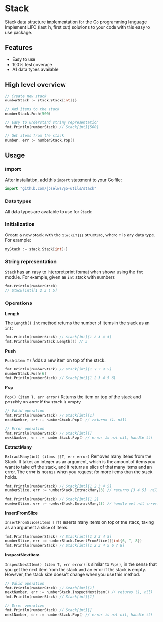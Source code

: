 # Stack

Stack data structure implementation for the Go programming language. Implement LIFO (last in, first out) solutions to your code with this easy to use package.

## Features

- Easy to use
- 100% test coverage
- All data types available

## High level overview

```Go
// Create new stack
numberStack := stack.Stack[int]{}

// Add items to the stack
numberStack.Push(500)

// Easy to understand string representation
fmt.Println(numberStack) // Stack[int][500]

// Get items from the stack
number, err := numberStack.Pop()
```

## Usage

### Import

After installation, add this `import` statement to your Go file:

```Go
import "github.com/joselws/go-utils/stack"
```

### Data types

All data types are available to use for `Stack`:

### Initialization

Create a new stack with the `Stack[T]{}` structure, where `T` is any data type. For example:

```Go
myStack := stack.Stack[int]{}
```

### String representation

`Stack` has an easy to interpret print format when shown using the `fmt` module. For example, given an `int` stack with numbers:

```Go
fmt.Println(numberStack)
// Stack[int][1 2 3 4 5]
```

### Operations

**Length**

The `Length() int` method returns the number of items in the stack as an `int`:

```Go
fmt.Println(numberStack) // Stack[int][1 2 3 4 5]
fmt.Println(numberStack.Length()) // 5
```

**Push**

`Push(item T)` Adds a new item on top of the stack.

```Go
fmt.Println(numberStack) // Stack[int][1 2 3 4 5]
numberStack.Push(6)
fmt.Println(numberStack) // Stack[int][1 2 3 4 5 6]
```

**Pop**

`Pop() (item T, err error)` Returns the item on top of the stack and possibly an error if the stack is empty.

```Go
// Valid operation
fmt.Println(numberStack) // Stack[int][1]
nextNumber, err := numberStack.Pop() // returns (1, nil)

// Error operation
fmt.Println(numberStack) // Stack[int][]
nextNumber, err := numberStack.Pop() // error is not nil, handle it!
```

**ExtractMany**

`ExtractMany(int) (items []T, err error)` Removes many items from the Stack. It takes an integer as an argument, which is the amount of items you want to take off the stack, and it returns a slice of that many items and an error. The error is not `nil` when you request for more items than the stack holds.

```Go
fmt.Println(numberStack) // Stack[int][1 2 3 4 5]
numberSlice, err := numberStack.ExtrackMany(3) // returns [3 4 5], nil

fmt.Println(numberStack) // Stack[int][1 2]
numberSlice, err := numberStack.ExtrackMany(3) // handle not nil error!
```

**InsertFromSlice**

`InsertFromSlice(items []T)` inserts many items on top of the stack, taking as an argument a slice of items.

```Go
fmt.Println(numberStack) // Stack[int][1 2 3 4 5]
numberSlice, err := numberStack.InsertFromSlice([]int{6, 7, 8}) 
fmt.Println(numberStack) // Stack[int][1 2 3 4 5 6 7 8]
```

**InspectNextItem**

`InspectNextItem() (item T, err error)` is similar to `Pop()`, in the sense that you get the next item from the stack and an error if the stack is empty. However, the stack size doesn't change when you use this method.

```Go
// Valid operation
fmt.Println(numberStack) // Stack[int][1]
nextNumber, err := numberStack.InspectNextItem() // returns (1, nil)
fmt.Println(numberStack) // Stack[int][1]

// Error operation
fmt.Println(numberStack) // Stack[int][]
nextNumber, err := numberStack.Pop() // error is not nil, handle it!
```
